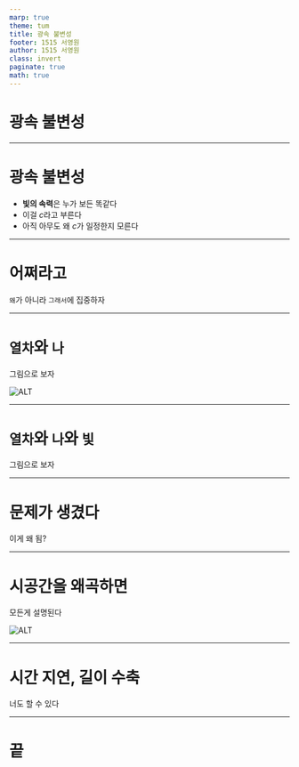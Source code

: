```yaml
---
marp: true
theme: tum
title: 광속 불변성
footer: 1515 서영원
author: 1515 서영원
class: invert
paginate: true 
math: true
---
```


# 광속 불변성

---

# 광속 불변성

- **빛의 속력**은 누가 보든 똑같다
- 이걸 $c$라고 부른다
- 아직 아무도 왜 $c$가 일정한지 모른다

---

# 어쩌라고

`왜`가 아니라 `그래서`에 집중하자

---

# `열차`와 `나`

그림으로 보자

![ALT](https://upload.wikimedia.org/wikipedia/commons/thumb/5/57/Union_Pacific_844%2C_Painted_Rocks%2C_NV%2C_2009_%28crop%29.jpg/500px-Union_Pacific_844%2C_Painted_Rocks%2C_NV%2C_2009_%28crop%29.jpg)

---

# `열차`와 `나`와 `빛`

그림으로 보자

---

# 문제가 생겼다

이게 왜 됨?

---

# 시공간을 왜곡하면

모든게 설명된다

![ALT](https://static.wikia.nocookie.net/supernaturalpowers/images/3/3f/%EC%8B%9C%EA%B3%B5%EA%B0%84_%EC%99%9C%EA%B3%A1.png/revision/latest?cb=20190717094846&path-prefix=ko)

---

# 시간 지연, 길이 수축

너도 할 수 있다

---

# 끝
